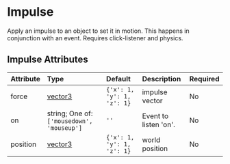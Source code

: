 
Impulse
=======


Apply an impulse to an object to set it in motion. This happens in conjunction with an event. Requires click-listener and physics.

Impulse Attributes
-------------------

|Attribute|Type|Default|Description|Required|
| :--- | :--- | :--- | :--- | :--- |
|force|[vector3](vector3)|```{'x': 1, 'y': 1, 'z': 1}```|impulse vector|No|
|on|string; One of: ```['mousedown', 'mouseup']```|```''```|Event to listen 'on'.|No|
|position|[vector3](vector3)|```{'x': 1, 'y': 1, 'z': 1}```|world position|No|
